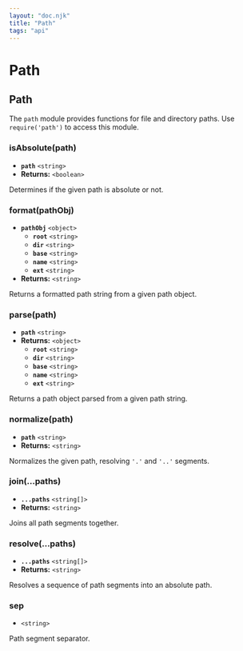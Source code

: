 ```yaml
---
layout: "doc.njk"
title: "Path"
tags: "api"
---
```


# Path

## Path

The `path` module provides functions for file and directory paths. Use `require('path')` to access this module.

### isAbsolute(path)

* **`path`** `<string>`&#x20;
* **Returns:** `<boolean>`&#x20;

Determines if the given path is absolute or not.

### format(pathObj)

* **`pathObj`** `<object>`&#x20;
  * **`root`** `<string>`
  * **`dir`** `<string>`
  * **`base`** `<string>`
  * **`name`** `<string>`
  * **`ext`** `<string>`
* **Returns:** `<string>`&#x20;

Returns a formatted path string from a given path object.

### parse(path)

* **`path`** `<string>`&#x20;
* **Returns:** `<object>`
  * **`root`** `<string>`
  * **`dir`** `<string>`
  * **`base`** `<string>`
  * **`name`** `<string>`
  * **`ext`** `<string>`

Returns a path object parsed from a given path string.

### normalize(path)

* **`path`** `<string>`&#x20;
* **Returns:** `<string>`

Normalizes the given path, resolving `'.'` and `'..'` segments.

### join(...paths)

* **`...paths`** `<string[]>`&#x20;
* **Returns:** `<string>`

Joins all path segments together.

### resolve(...paths)

* **`...paths`** `<string[]>`&#x20;
* **Returns:** `<string>`

Resolves a sequence of path segments into an absolute path.

### sep

* `<string>`

Path segment separator.
